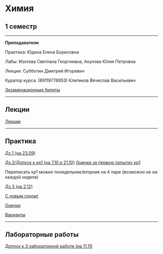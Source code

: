 # Химия

## 1 семестр
___________
**Преподаватели**

Практика: Юдина Елена Борисовна

Лабы: Изотова Светлана Георгиевна, Акулова Юлия Петровна

Лекции: Субботин Дмитрий Игоревич

Куратор курса: (89119776953) Клепиков Вячеслав Васильевич

[Экзаменационные билеты](../Files/Chemistry/Билеты%20химия.png) 
_________
## Лекции

[Лекции](../Files/Chemistry/Лекции.gif)

_________
## Практика

[Дз 1 (на 23.09)](../Files/Chemistry/Химия%20дз%201.pdf)

[Дз 2/Допуск к кр1 (на 7.10 и 21.10)](../Files/Chemistry/Химия%20допуск%20к%20кр1.jpg)
[Оценки за первую попытку кр1](../Files/Chemistry/Химия%20оценки%20кр1%20п1.pdf) 

Переписать кр1 можно понедельник/вторник на 4 паре (возможно не на каждой неделе)

[Дз 3 (на 2.12)](../Files/Chemistry/Химия%20дз%203.pdf)

[С новым годом!](../Files/ComputerScience/С%20новым%20годом.jpg)

[Оценки](../Files/Chemistry/Химия%20оценки.pdf)

[Варианты](../Files/Documents/GroupList_sem_1.md)
___________
## Лабораторные работы

[Допуск к 3 лабораторной работе (на 11.11)](../Files/Chemistry/Допуск%20к%20лаб.3.jpg)
